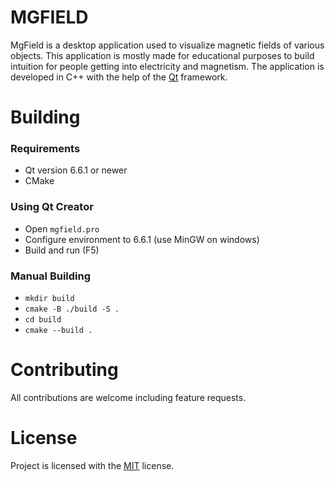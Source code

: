 # MGFIELD
MgField is a desktop application used to visualize magnetic fields of various objects. This application is mostly made for educational purposes to build intuition for people getting into electricity and magnetism. The application is developed in C++ with the help of the [Qt](https://www.qt.io/) framework.

# Building
### Requirements
- Qt version 6.6.1 or newer
- CMake
### Using Qt Creator 
- Open ```mgfield.pro```
- Configure environment to 6.6.1 (use MinGW on windows)
- Build and run (F5)
### Manual Building 
- ```mkdir build```
- ```cmake -B ./build -S .```
- ```cd build```
- ```cmake --build .```

# Contributing
All contributions are welcome including feature requests.

# License
Project is licensed with the [MIT](https://opensource.org/license/mit) license.
